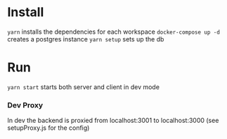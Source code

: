 # Install

`yarn` installs the dependencies for each workspace
`docker-compose up -d` creates a postgres instance
`yarn setup` sets up the db

# Run

`yarn start` starts both server and client in dev mode

### Dev Proxy

In dev the backend is proxied from localhost:3001 to localhost:3000 (see setupProxy.js for the config)
